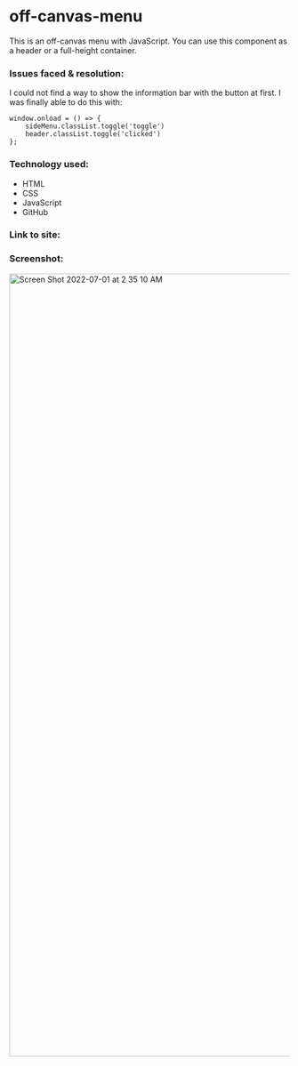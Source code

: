 # off-canvas-menu
 This is an off-canvas menu with JavaScript. You can use this component as a header or a full-height container.
 
<h3>Issues faced & resolution:</h3>
I could not find a way to show the information bar with the button at first. I was finally able to do this with:

```
window.onload = () => {
    sideMenu.classList.toggle('toggle')
    header.classList.toggle('clicked')
};

```


<h3>Technology used:</h3>

- HTML
- CSS
- JavaScript
- GitHub


<h3>Link to site:</h3>


<h3>Screenshot:</h3>
<img width="1409" alt="Screen Shot 2022-07-01 at 2 35 10 AM" src="https://user-images.githubusercontent.com/40691059/176791126-97c97b43-0cba-4c79-8e83-bda315635641.png">


